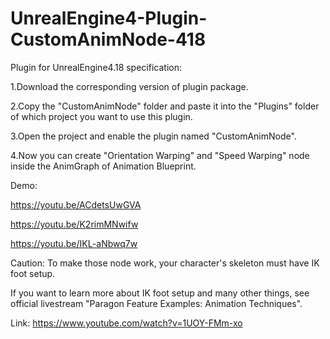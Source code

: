 # UnrealEngine4-Plugin-CustomAnimNode-418
Plugin for UnrealEngine4.18
specification:

1.Download the corresponding version of plugin package.

2.Copy the "CustomAnimNode" folder and paste it into the "Plugins" folder of which project you want to use this plugin.

3.Open the project and enable the plugin named "CustomAnimNode".

4.Now you can create "Orientation Warping" and "Speed Warping" node inside the AnimGraph of Animation Blueprint.

Demo:

https://youtu.be/ACdetsUwGVA

https://youtu.be/K2rimMNwifw

https://youtu.be/IKL-aNbwq7w

Caution:
To make those node work, your character's skeleton must have IK foot setup.

If you want to learn more about IK foot setup and many other things, see official livestream "Paragon Feature Examples: Animation Techniques".

Link:
https://www.youtube.com/watch?v=1UOY-FMm-xo

